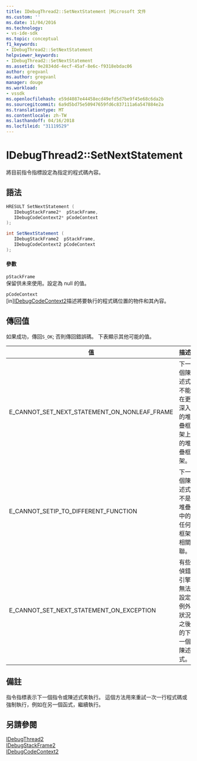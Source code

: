 ```yaml
---
title: IDebugThread2::SetNextStatement |Microsoft 文件
ms.custom: ''
ms.date: 11/04/2016
ms.technology:
- vs-ide-sdk
ms.topic: conceptual
f1_keywords:
- IDebugThread2::SetNextStatement
helpviewer_keywords:
- IDebugThread2::SetNextStatement
ms.assetid: 9e2834dd-4ecf-45af-8e6c-f9318ebdac06
author: gregvanl
ms.author: gregvanl
manager: douge
ms.workload:
- vssdk
ms.openlocfilehash: e59d4087e44458ecd49efd5d7be9f45e68c6da2b
ms.sourcegitcommit: 6a9d5bd75e50947659fd6c837111a6a547884e2a
ms.translationtype: MT
ms.contentlocale: zh-TW
ms.lasthandoff: 04/16/2018
ms.locfileid: "31119529"
---
```

# <a name="idebugthread2setnextstatement"></a>IDebugThread2::SetNextStatement
將目前指令指標設定為指定的程式碼內容。  
  
## <a name="syntax"></a>語法  
  
```cpp  
HRESULT SetNextStatement (   
   IDebugStackFrame2*  pStackFrame,  
   IDebugCodeContext2* pCodeContext  
);  
```  
  
```csharp  
int SetNextStatement (   
   IDebugStackFrame2  pStackFrame,  
   IDebugCodeContext2 pCodeContext  
);  
```  
  
#### <a name="parameters"></a>參數  
 `pStackFrame`  
 保留供未來使用。設定為 null 的值。  
  
 `pCodeContext`  
 [in][IDebugCodeContext2](../../../extensibility/debugger/reference/idebugcodecontext2.md)描述將要執行的程式碼位置的物件和其內容。  
  
## <a name="return-value"></a>傳回值  
 如果成功，傳回`S_OK`; 否則傳回錯誤碼。 下表顯示其他可能的值。  
  
|值|描述|  
|-----------|-----------------|  
|E_CANNOT_SET_NEXT_STATEMENT_ON_NONLEAF_FRAME|下一個陳述式不能在更深入的堆疊框架上的堆疊框架。|  
|E_CANNOT_SETIP_TO_DIFFERENT_FUNCTION|下一個陳述式不是堆疊中的任何框架相關聯。|  
|E_CANNOT_SET_NEXT_STATEMENT_ON_EXCEPTION|有些偵錯引擎無法設定例外狀況之後的下一個陳述式。|  
  
## <a name="remarks"></a>備註  
 指令指標表示下一個指令或陳述式來執行。 這個方法用來重試一次一行程式碼或強制執行，例如在另一個函式，繼續執行。  
  
## <a name="see-also"></a>另請參閱  
 [IDebugThread2](../../../extensibility/debugger/reference/idebugthread2.md)   
 [IDebugStackFrame2](../../../extensibility/debugger/reference/idebugstackframe2.md)   
 [IDebugCodeContext2](../../../extensibility/debugger/reference/idebugcodecontext2.md)